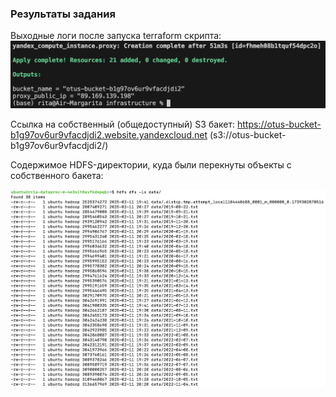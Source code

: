 ### Результаты задания

Выходные логи после запуска terraform скрипта:
![plot](terraform_output.png)

Ссылка на собственный (общедоступный) S3 бакет: https://otus-bucket-b1g97ov6ur9vfacdjdi2.website.yandexcloud.net (s3://otus-bucket-b1g97ov6ur9vfacdjdi2/)

Содержимое HDFS-директории, куда были перекнуты объекты с собственного бакета:

![plot](hdfs.png)